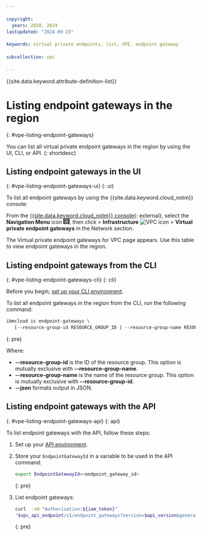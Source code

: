 ```yaml
---

copyright:
  years: 2020, 2024
lastupdated: "2024-09-23"

keywords: virtual private endpoints, list, VPE, endpoint gateway

subcollection: vpc

---
```


{{site.data.keyword.attribute-definition-list}}

# Listing endpoint gateways in the region
{: #vpe-listing-endpoint-gateways}

You can list all virtual private endpoint gateways in the region by using the UI, CLI, or API.
{: shortdesc}

## Listing endpoint gateways in the UI
{: #vpe-listing-endpoint-gateways-ui}
{: ui}

To list all endpoint gateways by using the {{site.data.keyword.cloud_notm}} console:

From the [{{site.data.keyword.cloud_notm}} console](/login){: external}, select the **Navigation Menu** icon ![menu icon](images/menu_icon.png), then click > **Infrastructure** ![VPC icon](../../icons/vpc.svg) > **Virtual private endpoint gateways** in the Network section.

The Virtual private endpoint gateways for VPC page appears. Use this table to view endpoint gateways in the region.

## Listing endpoint gateways from the CLI
{: #vpe-listing-endpoint-gateways-cli}
{: cli}

Before you begin, [set up your CLI environment](/docs/vpc?topic=vpc-set-up-environment&interface=cli).

To list all endpoint gateways in the region from the CLI, run the following command:

```sh
ibmcloud is endpoint-gateways \
   [--resource-group-id RESOURCE_GROUP_ID | --resource-group-name RESOURCE_GROUP_NAME] [--json]
```
{: pre}

Where:

* **--resource-group-id** is the ID of the resource group. This option is mutually exclusive with **--resource-group-name**.
* **--resource-group-name** is the name of the resource group. This option is mutually exclusive with **--resource-group-id**.
* **--json** formats output in JSON.

## Listing endpoint gateways with the API
{: #vpe-listing-endpoint-gateways-api}
{: api}

To list endpoint gateways with the API, follow these steps:

1. Set up your [API environment](/docs/vpc?topic=vpc-set-up-environment#api-prerequisites-setup).
1. Store your `EndpointGatewayId` in a variable to be used in the API command:

    ```sh
    export EndpointGatewayId=<endpoint_gateway_id>
    ```
    {: pre}

1. List endpoint gateways:

   ```sh
   curl  -sH "Authorization:${iam_token}"
   "$vpc_api_endpoint/v1/endpoint_gateways?version=$api_version&generation=2"
   ```
   {: pre}
